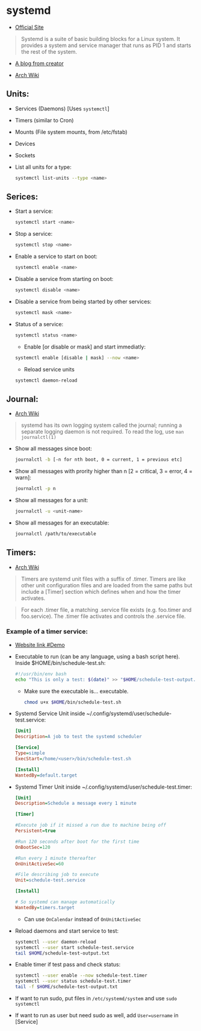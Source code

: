 ---
---

# systemd

- [Official Site](https://systemd.io/)

> Systemd is a suite of basic building blocks for a Linux system. It provides a system and service manager that runs as PID 1 and starts the rest of the system.

- [A blog from creator](https://0pointer.de/blog/projects/systemd.html)

- [Arch Wiki](https://wiki.archlinux.org/title/Systemd)

## Units:

- Services (Daemons) [Uses `systemctl`]
- Timers (similar to Cron)
- Mounts (File system mounts, from /etc/fstab)
- Devices
- Sockets

- List all units for a type:

  ```sh
  systemctl list-units --type <name>
  ```

## Serices:

- Start a service:

  ```sh
  systemctl start <name>
  ```

- Stop a service:

  ```sh
  systemctl stop <name>
  ```

- Enable a service to start on boot:

  ```sh
  systemctl enable <name>
  ```

- Disable a service from starting on boot:

  ```sh
  systemctl disable <name>
  ```

- Disable a service from being started by other services:

  ```sh
  systemctl mask <name>
  ```

- Status of a service:

  ```sh
  systemctl status <name>
  ```

  - Enable [or disable or mask] and start immediatly:

  ```sh
  systemctl enable [disable | mask] --now <name>
  ```

  - Reload service units

  ```sh
  systemctl daemon-reload
  ```

## Journal:

- [Arch Wiki](https://wiki.archlinux.org/title/Systemd/Journal)

> systemd has its own logging system called the journal; running a separate logging daemon is not required. To read the log, use `man journalctl(1)`

- Show all messages since boot:

  ```sh
  journalctl -b [-n for nth boot, 0 = current, 1 = previous etc]
  ```

- Show all messages with prority higher than n [2 = critical, 3 = error, 4 = warn]:

  ```sh
  journalctl -p n
  ```

- Show all messages for a unit:

  ```sh
  journalctl -u <unit-name>
  ```

- Show all messages for an executable:

  ```sh
  journalctl /path/to/executable
  ```

## Timers:

- [Arch Wiki](https://wiki.archlinux.org/title/Systemd/Timers)

> Timers are systemd unit files with a suffix of .timer. Timers are like other unit configuration files and are loaded from the same paths but include a [Timer] section which defines when and how the timer activates.

> For each .timer file, a matching .service file exists (e.g. foo.timer and foo.service). The .timer file activates and controls the .service file.

### Example of a timer service:

- [Website link #Demo](https://fedoramagazine.org/systemd-timers-for-scheduling-tasks/)

- Executable to run (can be any language, using a bash script here). Inside $HOME/bin/schedule-test.sh:

  ```sh
  #!/usr/bin/env bash
  echo "This is only a test: $(date)" >> "$HOME/schedule-test-output.txt"
  ```

  - Make sure the executable is... executable.

    ```sh
    chmod u+x $HOME/bin/schedule-test.sh
    ```

- Systemd Service Unit inside ~/.config/systemd/user/schedule-test.service:

  ```ini
  [Unit]
  Description=A job to test the systemd scheduler

  [Service]
  Type=simple
  ExecStart=/home/<user>/bin/schedule-test.sh

  [Install]
  WantedBy=default.target
  ```

- Systemd Timer Unit inside ~/.config/systemd/user/schedule-test.timer:

  ```ini
  [Unit]
  Description=Schedule a message every 1 minute

  [Timer]

  #Execute job if it missed a run due to machine being off
  Persistent=true

  #Run 120 seconds after boot for the first time
  OnBootSec=120

  #Run every 1 minute thereafter
  OnUnitActiveSec=60

  #File describing job to execute
  Unit=schedule-test.service

  [Install]

  # So systemd can manage automatically
  WantedBy=timers.target
  ```

  - Can use `OnCalendar` instead of `OnUnitActiveSec`

- Reload daemons and start service to test:

  ```sh
  systemctl --user daemon-reload
  systemctl --user start schedule-test.service
  tail $HOME/schedule-test-output.txt
  ```

- Enable timer if test pass and check status:

  ```sh
  systemctl --user enable --now schedule-test.timer
  systemctl --user status schedule-test.timer
  tail -f $HOME/schedule-test-output.txt
  ```

- If want to run sudo, put files in `/etc/systemd/system` and use `sudo systemctl`

- If want to run as user but need sudo as well, add `User=username` in [Service]
